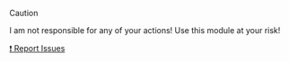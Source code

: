 > [!CAUTION]
> I am not responsible for any of your actions! Use this module at your risk!

[❗ Report Issues](https://github.com/sevcator/zapret-magisk-issues)
